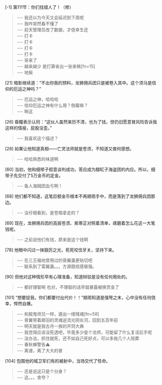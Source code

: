 
[-1] 第111节：你们找错人了！（修）
>--- 我还以为今天又会延迟到下周呢<br>
>--- 我咋突然看不懂了<br>
>--- 前天管理员改了数据，才侥幸生还<br>
>--- 打卡<br>
>--- 打卡<br>
>--- 打卡<br>
>--- 打卡<br>
>--- 哥来了<br>
>--- 越来越少 是打算省出一张来嘛[fn=15]<br>
>--- 地板<br>

[21] 暗影继续道：“不出你我的预料，龙狮佣兵团只是被卷入其中。这个须马是信仰的厄运之神吗？”
>--- 厄运之神，哈哈哈<br>
>--- 信仰厄运之神有什么用？倒霉嘛？<br>
>--- 啊这<br>

[26] 昏瞳表示认同：“这伙人虽然来历不清，也为了钱，但仍旧愿意冒风险告诉我这样的情报，屁股没歪。”
>--- 我喜欢这个描述？<br>

[28] 如果让他知道真相——亡灵法师就是苍须，不知道又做何感想。
>--- 哈哈熟悉的味道啊<br>

[60] 当初，他和细带子假意谈判成功，答应成为醋缸子海盗团的内应。所以，细带子先交付了5万金币的定金。
>--- 鱼人海贼团血亏啊！<br>

[68] 他们都不知道，这笔巨额金币根本不再翅雨手中，而是落到了龙狮佣兵团那边。
>--- 没仔细看到，是苍梧拿走的？<br>

[69] 现在，龙狮佣兵团的高层苍须、紫蒂正对照着清单，琢磨着怎么花这一大笔钱呢。
>--- 之前说他们有钱，原来是这个钱啊<br>

[78] 他眼中闪过一抹狠厉之光，死死咬住牙关，坚持下来。
>--- 在三王福地曾用过的骨翼蛊更贴切吧<br>
>--- 联系到了雷翼蛊。。。方源既视感极强。<br>

[90] 但他对这种情形早有心理准备，知道辩驳是没有任何用处的。
>--- 都好理智啊
也对，不理智的话早就暴露被换赏金了<br>

[101] “想要捉我，你们都要付出代价！！”翅雨知道是强弩之末，心中没有任何侥幸，悍然自爆。
>--- 和舰鬼师兄一样，遁出一缕残魂[fn=58]<br>
>--- 骨翼带着翅羽的灵魂逆流光阴长河，回到五百年前<br>
>--- 明天就是我古月一族的开窍大典<br>
>--- 我觉得应该没死透吧，毕竟多少是个法师，可能留了什么复活后手呢<br>
>--- 没办法，抓住就死，还不如自己死好点，可以多拖几个人陪葬<br>
>--- 春秋蝉警告⚠️<br>
>--- 离谱，离了大大的普<br>

[104] 包围他的城卫军们有的被射中，当场交代了性命。
>--- 还是说这只是个分身？<br>
>--- 这。。。舍夺？<br>
